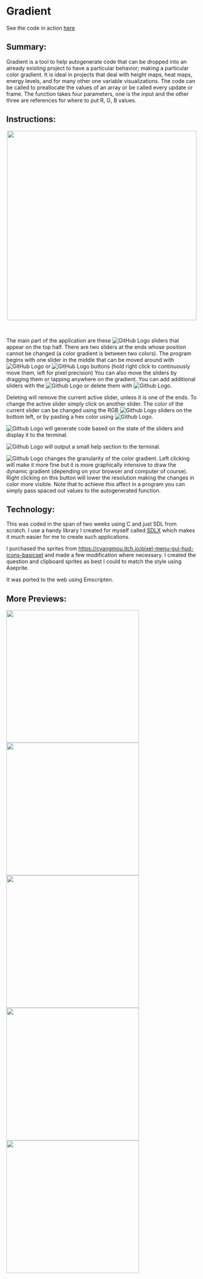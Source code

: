 # Gradient

See the code in action [here](https://mrcolour.github.io/gradient/)

## Summary:

Gradient is a tool to help autogenerate code that can be dropped into an already existing project to have a particular behavior;
making a particular color gradient. It is ideal in projects that deal with height maps, heat maps, energy levels, and for many other one variable visualizations.
The code can be called to preallocate the values of an array or be called every update or frame. The function takes four parameters, one is the input and the other three are references for where to put R, G, B values.

## Instructions:

<p align="center">
  <img height="500" src="https://github.com/uplinkx/gradient/blob/main/resources/preview_grad.png" />
</p>
<br>

The main part of the application are these ![GitHub Logo](https://github.com/uplinkx/gradient/blob/main/resources/slider.png) sliders that appear on the top half. There are two sliders at the ends whose position cannot be changed (a color gradient is between two colors). The program begins with one slider in the middle that can be moved around with ![GitHub Logo](https://github.com/uplinkx/gradient/blob/main/resources/left_arrow.png) or ![GitHub Logo](https://github.com/uplinkx/gradient/blob/main/resources/right_arrow.png) buttons (hold right click to continuously move them, left for pixel precision) You can also move the sliders by dragging them or tapping anywhere on the gradient. You can add additional sliders with the ![Github Logo](https://github.com/uplinkx/gradient/blob/main/resources/add_slider.png) or delete them with ![Github Logo](https://github.com/uplinkx/gradient/blob/main/resources/del_slider.png).

Deleting will remove the current active slider, unless it is one of the ends. To change the active slider simply click on another slider. The color of the current slider can be changed using the RGB ![Github Logo](https://github.com/uplinkx/gradient/blob/main/resources/h_slider.png) sliders on the bottom left, or by pasting a hex color using ![Github Logo](https://github.com/uplinkx/gradient/blob/main/resources/clipboard.png).

![Github Logo](https://github.com/uplinkx/gradient/blob/main/resources/save.png) will generate code based on the state of the sliders and display it to the terminal.

![Github Logo](https://github.com/uplinkx/gradient/blob/main/resources/help.png) will output a small help section to the terminal.

![Github Logo](https://github.com/uplinkx/gradient/blob/main/resources/resolution.png) changes the granularity of the color gradient. Left clicking will make it more fine but it is more graphically intensive to draw the dynamic gradient (depending on your browser and computer of course). Right clicking on this button will lower the resolution making the changes in color more visible. Note that to achieve this affect in a program you can simply pass spaced out values to the autogenerated function.

## Technology:

This was coded in the span of two weeks using C and just SDL from scratch. I use a handy library I created for myself called [SDLX](https://github.com/MrColour/SDLX) which makes it much easier for me to create such applications.

I purchased the sprites from https://cyangmou.itch.io/pixel-menu-gui-hud-icons-basicset and made a few modification where necessary. I created the question and clipboard sprites as best I could to match the style using Aseprite.

It was ported to the web using Emscripten.

## More Previews:

<p align="center"><img height="350" align="left" src="https://github.com/uplinkx/gradient/blob/main/resources/preview3.png" /></p>
<p align="center"><img height="350" align="left" src="https://github.com/uplinkx/gradient/blob/main/resources/preview4.png" /></p>



<p align="center"><img height="350" align="left" src="https://github.com/uplinkx/gradient/blob/main/resources/preview2.png" /></p>
<p align="center"><img height="350" align="left" src="https://github.com/uplinkx/gradient/blob/main/resources/preview6.png" /></p>



<p align="center"><img height="350" align="left" src="https://github.com/uplinkx/gradient/blob/main/resources/preview5.png" /></p>
